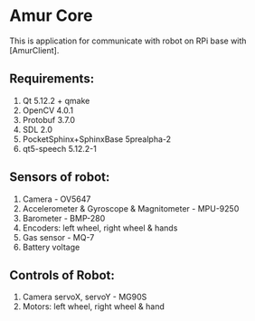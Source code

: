 # Amur Core
This is application for communicate with robot on RPi base with [AmurClient].

## Requirements:
  1) Qt 5.12.2 + qmake
  2) OpenCV 4.0.1
  3) Protobuf 3.7.0
  4) SDL 2.0
  5) PocketSphinx+SphinxBase 5prealpha-2
  6) qt5-speech 5.12.2-1

## Sensors of robot:
  1) Camera - OV5647
  2) Accelerometer & Gyroscope & Magnitometer - MPU-9250
  3) Barometer - BMP-280
  4) Encoders: left wheel, right wheel & hands 
  5) Gas sensor - MQ-7
  6) Battery voltage

## Controls of Robot:
  1) Camera servoX, servoY - MG90S
  2) Motors: left wheel, right wheel & hand


[AmurCore]:https://github.com/ARDev1161/AmurCore
